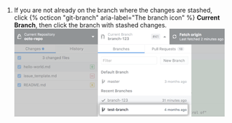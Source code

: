 1. If you are not already on the branch where the changes are stashed, click {% octicon "git-branch" aria-label="The branch icon" %} **Current Branch**, then click the branch with stashed changes.
  ![List of branches in the repository](/assets/images/help/desktop/click-branch-in-drop-down-mac.png)